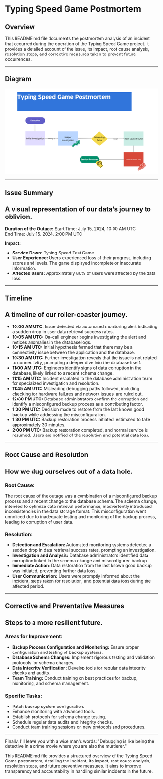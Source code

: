 # Typing Speed Game Postmortem

## Overview

This README.md file documents the postmortem analysis of an incident that occurred during the operation of the Typing Speed Game project. It provides a detailed account of the issue, its impact, root cause analysis, resolution steps, and corrective measures taken to prevent future occurrences.

---

## Diagram

![Example Diagram](images/Detection.png)

---

## Issue Summary

## A visual representation of our data's journey to oblivion.

**Duration of the Outage:**
Start Time: July 15, 2024, 10:00 AM UTC  
End Time: July 15, 2024, 2:00 PM UTC

**Impact:**
- **Service Down:** Typing Speed Test Game
- **User Experience:** Users experienced loss of their progress, including scores and levels. The game displayed incomplete or inaccurate information.
- **Affected Users:** Approximately 80% of users were affected by the data loss.

---

## Timeline

## A timeline of our roller-coaster journey.

- **10:00 AM UTC:** Issue detected via automated monitoring alert indicating a sudden drop in user data retrieval success rates.
- **10:05 AM UTC:** On-call engineer begins investigating the alert and notices anomalies in the database logs.
- **10:15 AM UTC:** Initial hypothesis formed that there may be a connectivity issue between the application and the database.
- **10:30 AM UTC:** Further investigation reveals that the issue is not related to connectivity, prompting a deeper dive into the database itself.
- **11:00 AM UTC:** Engineers identify signs of data corruption in the database, likely linked to a recent schema change.
- **11:15 AM UTC:** Incident escalated to the database administration team for specialized investigation and resolution.
- **11:45 AM UTC:** Misleading debugging paths followed, including checking for hardware failures and network issues, are ruled out.
- **12:30 PM UTC:** Database administrators confirm the corruption and identify a misconfigured backup process as a contributing factor.
- **1:00 PM UTC:** Decision made to restore from the last known good backup while addressing the misconfiguration.
- **1:30 PM UTC:** Backup restoration process initiated, estimated to take approximately 30 minutes.
- **2:00 PM UTC:** Backup restoration completed, and normal service is resumed. Users are notified of the resolution and potential data loss.

---

## Root Cause and Resolution

## How we dug ourselves out of a data hole.

### Root Cause:
The root cause of the outage was a combination of a misconfigured backup process and a recent change to the database schema. The schema change, intended to optimize data retrieval performance, inadvertently introduced inconsistencies in the data storage format. This misconfiguration went unnoticed due to inadequate testing and monitoring of the backup process, leading to corruption of user data.

### Resolution:
- **Detection and Escalation:** Automated monitoring systems detected a sudden drop in data retrieval success rates, prompting an investigation.
- **Investigation and Analysis:** Database administrators identified data corruption linked to the schema change and misconfigured backup.
- **Immediate Action:** Data restoration from the last known good backup was initiated, preventing further data loss.
- **User Communication:** Users were promptly informed about the incident, steps taken for resolution, and potential data loss during the affected period.

---

## Corrective and Preventative Measures

## Steps to a more resilient future.

### Areas for Improvement:
- **Backup Process Configuration and Monitoring:** Ensure proper configuration and testing of backup systems.
- **Database Schema Changes:** Implement rigorous testing and validation protocols for schema changes.
- **Data Integrity Verification:** Develop tools for regular data integrity checks and audits.
- **Team Training:** Conduct training on best practices for backup, monitoring, and schema management.

### Specific Tasks:
- Patch backup system configuration.
- Enhance monitoring with advanced tools.
- Establish protocols for schema change testing.
- Schedule regular data audits and integrity checks.
- Conduct team training sessions on new protocols and procedures.

---

Finally, I'll leave you with a wise man's words: "Debugging is like being the detective in a crime movie where you are also the murderer."

This README.md file provides a structured overview of the Typing Speed Game postmortem, detailing the incident, its impact, root cause analysis, resolution steps, and future preventive measures. It aims to improve transparency and accountability in handling similar incidents in the future.
